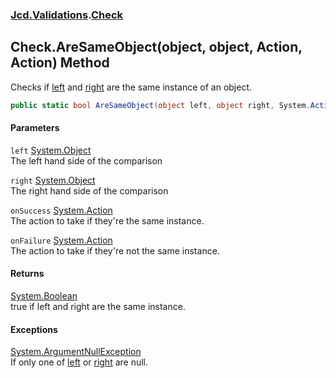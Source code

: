 ### [Jcd.Validations](Jcd_Validations.md 'Jcd.Validations').[Check](Jcd_Validations_Check.md 'Jcd.Validations.Check')
## Check.AreSameObject(object, object, Action, Action) Method
Checks if [left](Jcd_Validations_Check_AreSameObject(object_object_System_Action_System_Action).md#Jcd_Validations_Check_AreSameObject(object_object_System_Action_System_Action)_left 'Jcd.Validations.Check.AreSameObject(object, object, System.Action, System.Action).left') and [right](Jcd_Validations_Check_AreSameObject(object_object_System_Action_System_Action).md#Jcd_Validations_Check_AreSameObject(object_object_System_Action_System_Action)_right 'Jcd.Validations.Check.AreSameObject(object, object, System.Action, System.Action).right') are the same instance of an object.  
```csharp
public static bool AreSameObject(object left, object right, System.Action onSuccess=null, System.Action onFailure=null);
```
#### Parameters
<a name='Jcd_Validations_Check_AreSameObject(object_object_System_Action_System_Action)_left'></a>
`left` [System.Object](https://docs.microsoft.com/en-us/dotnet/api/System.Object 'System.Object')  
The left hand side of the comparison
  
<a name='Jcd_Validations_Check_AreSameObject(object_object_System_Action_System_Action)_right'></a>
`right` [System.Object](https://docs.microsoft.com/en-us/dotnet/api/System.Object 'System.Object')  
The right hand side of the comparison
  
<a name='Jcd_Validations_Check_AreSameObject(object_object_System_Action_System_Action)_onSuccess'></a>
`onSuccess` [System.Action](https://docs.microsoft.com/en-us/dotnet/api/System.Action 'System.Action')  
The action to take if they're the same instance.
  
<a name='Jcd_Validations_Check_AreSameObject(object_object_System_Action_System_Action)_onFailure'></a>
`onFailure` [System.Action](https://docs.microsoft.com/en-us/dotnet/api/System.Action 'System.Action')  
The action to take if they're not the same instance.
  
#### Returns
[System.Boolean](https://docs.microsoft.com/en-us/dotnet/api/System.Boolean 'System.Boolean')  
true if left and right are the same instance.
#### Exceptions
[System.ArgumentNullException](https://docs.microsoft.com/en-us/dotnet/api/System.ArgumentNullException 'System.ArgumentNullException')  
If only one of [left](Jcd_Validations_Check_AreSameObject(object_object_System_Action_System_Action).md#Jcd_Validations_Check_AreSameObject(object_object_System_Action_System_Action)_left 'Jcd.Validations.Check.AreSameObject(object, object, System.Action, System.Action).left') or [right](Jcd_Validations_Check_AreSameObject(object_object_System_Action_System_Action).md#Jcd_Validations_Check_AreSameObject(object_object_System_Action_System_Action)_right 'Jcd.Validations.Check.AreSameObject(object, object, System.Action, System.Action).right') are null.  
